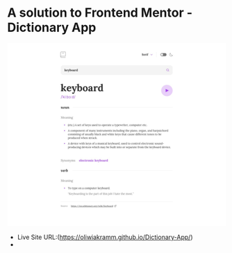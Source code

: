 # A solution to Frontend Mentor - Dictionary App

![Dictionary App](images/dictionaryApp.jpg)

- Live Site URL:(https://oliwiakramm.github.io/Dictionary-App/)
- 

